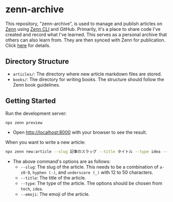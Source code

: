 # zenn-archive
This repository, "zenn-archive", is used to manage and publish articles on [Zenn](https://zenn.dev/) using [Zenn CLI](https://github.com/zenn-dev/zenn-editor) and GitHub. Primarily, it's a place to share code I've created and record what I've learned. This serves as a personal archive that others can also learn from. They are then synced with Zenn for publication. Click [here](https://zenn.dev/naoki0103) for details.

## Directory Structure

- `articles/`: The directory where new article markdown files are stored.
- `books/`: The directory for writing books. The structure should follow the Zenn book guidelines.

## Getting Started
Run the development server:
```bash
npx zenn preview
```
- Open [http://localhost:8000](http://localhost:8000) with your browser to see the result.

When you want to write a new article:
```bash
npx zenn new:article --slug 記事のスラッグ --title タイトル --type idea --emoji ✨
```
- The above command's options are as follows:
    - `--slug`: The slug of the article. This needs to be a combination of `a-z0-9`, `hyphen (-)`, and `underscore (_)` with 12 to 50 characters.
    - `--title`: The title of the article.
    - `--type`: The type of the article. The options should be chosen from `tech`, `idea`.
    - `--emoji`: The emoji of the article.
